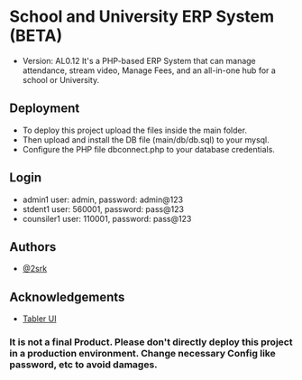 
# School and University ERP System (BETA)
- Version: AL0.12
It's a PHP-based ERP System that can manage attendance, stream video, Manage Fees, and an all-in-one hub for a school or University.


## Deployment

- To deploy this project upload the files inside the main folder.
- Then upload and install the DB file (main/db/db.sql) to your mysql.
- Configure the PHP file dbconnect.php to your database credentials.




## Login

- admin1 user: admin, password: admin@123
- stdent1 user: 560001, password: pass@123
- counsiler1 user: 110001, password: pass@123



## Authors

- [@2srk](https://www.github.com/2srk)


## Acknowledgements

 - [Tabler UI](https://github.com/tabler/tabler)


### It is not a final Product. Please don't directly deploy this project in a production environment. Change necessary Config like password, etc to avoid damages.

